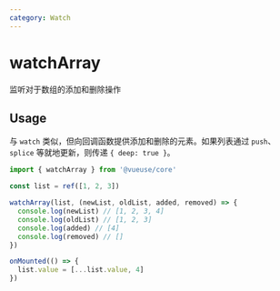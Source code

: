 ```yaml
---
category: Watch
---
```


# watchArray

监听对于数组的添加和删除操作

## Usage

与 `watch` 类似，但向回调函数提供添加和删除的元素。如果列表通过 `push`、`splice` 等就地更新，则传递 `{ deep: true }`。

```ts
import { watchArray } from '@vueuse/core'

const list = ref([1, 2, 3])

watchArray(list, (newList, oldList, added, removed) => {
  console.log(newList) // [1, 2, 3, 4]
  console.log(oldList) // [1, 2, 3]
  console.log(added) // [4]
  console.log(removed) // []
})

onMounted(() => {
  list.value = [...list.value, 4]
})
```
